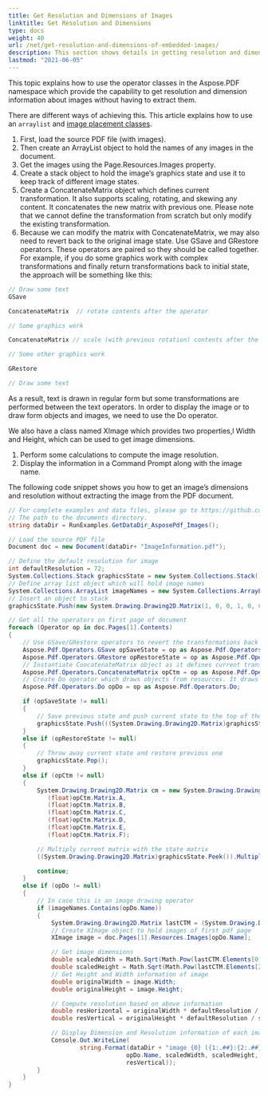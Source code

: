 ```yaml
---
title: Get Resolution and Dimensions of Images
linktitle: Get Resolution and Dimensions
type: docs
weight: 40
url: /net/get-resolution-and-dimensions-of-embedded-images/
description: This section shows details in getting resolution and dimensions of Embedded Images
lastmod: "2021-06-05"
---
```


This topic explains how to use the operator classes in the Aspose.PDF namespace which provide the capability to get resolution and dimension information about images without having to extract them.

There are different ways of achieving this. This article explains how to use an `arraylist` and [image placement classes](https://apireference.aspose.com/pdf/net/aspose.pdf/imageplacement).

1. First, load the source PDF file (with images).
1. Then create an ArrayList object to hold the names of any images in the document.
1. Get the images using the Page.Resources.Images property.
1. Create a stack object to hold the image’s graphics state and use it to keep track of different image states.
1. Create a ConcatenateMatrix object which defines current transformation. It also supports scaling, rotating, and skewing any content. It concatenates the new matrix with previous one. Please note that we cannot define the transformation from scratch but only modify the existing transformation.
1. Because we can modify the matrix with ConcatenateMatrix, we may also need to revert back to the original image state. Use GSave and GRestore operators. These operators are paired so they should be called together. For example, if you do some graphics work with complex transformations and finally return transformations back to initial state, the approach will be something like this:

```csharp
// Draw some text
GSave

ConcatenateMatrix  // rotate contents after the operator

// Some graphics work

ConcatenateMatrix // scale (with previous rotation) contents after the operator

// Some other graphics work

GRestore

// Draw some text
```

As a result, text is drawn in regular form but some transformations are performed between the text operators. In order to display the image or to draw form objects and images, we need to use the Do operator.

We also have a class named XImage which provides two properties,l Width and Height, which can be used to get image dimensions.

1. Perform some calculations to compute the image resolution.
1. Display the information in a Command Prompt along with the image name.

The following code snippet shows you how to get an image’s dimensions and resolution without extracting the image from the PDF document.

```csharp
// For complete examples and data files, please go to https://github.com/aspose-pdf/Aspose.PDF-for-.NET
// The path to the documents directory.
string dataDir = RunExamples.GetDataDir_AsposePdf_Images();

// Load the source PDF file
Document doc = new Document(dataDir+ "ImageInformation.pdf");

// Define the default resolution for image
int defaultResolution = 72;
System.Collections.Stack graphicsState = new System.Collections.Stack();
// Define array list object which will hold image names
System.Collections.ArrayList imageNames = new System.Collections.ArrayList(doc.Pages[1].Resources.Images.Names);
// Insert an object to stack
graphicsState.Push(new System.Drawing.Drawing2D.Matrix(1, 0, 0, 1, 0, 0));

// Get all the operators on first page of document
foreach (Operator op in doc.Pages[1].Contents)
{
    // Use GSave/GRestore operators to revert the transformations back to previously set
    Aspose.Pdf.Operators.GSave opSaveState = op as Aspose.Pdf.Operators.GSave;
    Aspose.Pdf.Operators.GRestore opRestoreState = op as Aspose.Pdf.Operators.GRestore;
    // Instantiate ConcatenateMatrix object as it defines current transformation matrix.
    Aspose.Pdf.Operators.ConcatenateMatrix opCtm = op as Aspose.Pdf.Operators.ConcatenateMatrix;
    // Create Do operator which draws objects from resources. It draws Form objects and Image objects
    Aspose.Pdf.Operators.Do opDo = op as Aspose.Pdf.Operators.Do;

    if (opSaveState != null)
    {
        // Save previous state and push current state to the top of the stack
        graphicsState.Push(((System.Drawing.Drawing2D.Matrix)graphicsState.Peek()).Clone());
    }
    else if (opRestoreState != null)
    {
        // Throw away current state and restore previous one
        graphicsState.Pop();
    }
    else if (opCtm != null)
    {
        System.Drawing.Drawing2D.Matrix cm = new System.Drawing.Drawing2D.Matrix(
           (float)opCtm.Matrix.A,
           (float)opCtm.Matrix.B,
           (float)opCtm.Matrix.C,
           (float)opCtm.Matrix.D,
           (float)opCtm.Matrix.E,
           (float)opCtm.Matrix.F);

        // Multiply current matrix with the state matrix
        ((System.Drawing.Drawing2D.Matrix)graphicsState.Peek()).Multiply(cm);

        continue;
    }
    else if (opDo != null)
    {
        // In case this is an image drawing operator
        if (imageNames.Contains(opDo.Name))
        {
            System.Drawing.Drawing2D.Matrix lastCTM = (System.Drawing.Drawing2D.Matrix)graphicsState.Peek();
            // Create XImage object to hold images of first pdf page
            XImage image = doc.Pages[1].Resources.Images[opDo.Name];

            // Get image dimensions
            double scaledWidth = Math.Sqrt(Math.Pow(lastCTM.Elements[0], 2) + Math.Pow(lastCTM.Elements[1], 2));
            double scaledHeight = Math.Sqrt(Math.Pow(lastCTM.Elements[2], 2) + Math.Pow(lastCTM.Elements[3], 2));
            // Get Height and Width information of image
            double originalWidth = image.Width;
            double originalHeight = image.Height;

            // Compute resolution based on above information
            double resHorizontal = originalWidth * defaultResolution / scaledWidth;
            double resVertical = originalHeight * defaultResolution / scaledHeight;

            // Display Dimension and Resolution information of each image
            Console.Out.WriteLine(
                    string.Format(dataDir + "image {0} ({1:.##}:{2:.##}): res {3:.##} x {4:.##}",
                                 opDo.Name, scaledWidth, scaledHeight, resHorizontal,
                                 resVertical));
        }
    }
}
```
